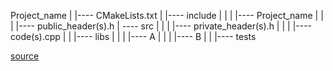 Project_name
  |
  |---- CMakeLists.txt
  |
  |---- include
  |       |
  |       |---- Project_name
  |                 |
  |                 |---- public_header(s).h
  |
  ---- src
  |     |
  |     |---- private_header(s).h
  |     |
  |     |---- code(s).cpp
  |
  |
  |---- libs
  |       |
  |       |---- A
  |       |
  |       |---- B
  |
  |
  |---- tests

[source](https://medium.com/heuristics/c-application-development-part-1-project-structure-454b00f9eddc)
